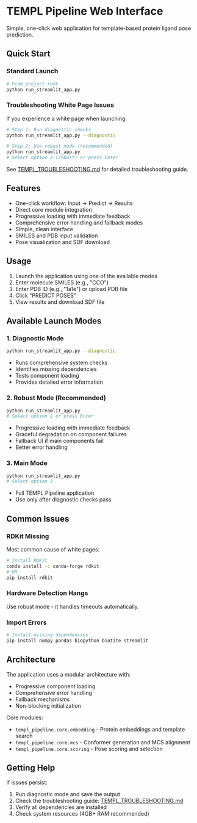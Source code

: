 # TEMPL Pipeline Web Interface

Simple, one-click web application for template-based protein ligand pose prediction.

## Quick Start

### Standard Launch
```bash
# From project root
python run_streamlit_app.py
```

### Troubleshooting White Page Issues
If you experience a white page when launching:

```bash
# Step 1: Run diagnostic checks
python run_streamlit_app.py --diagnostic

# Step 2: Use robust mode (recommended)
python run_streamlit_app.py
# Select option 2 (robust) or press Enter
```

See [TEMPL_TROUBLESHOOTING.md](../../../TEMPL_TROUBLESHOOTING.md) for detailed troubleshooting guide.

## Features

- One-click workflow: Input → Predict → Results
- Direct core module integration
- Progressive loading with immediate feedback
- Comprehensive error handling and fallback modes
- Simple, clean interface
- SMILES and PDB input validation
- Pose visualization and SDF download

## Usage

1. Launch the application using one of the available modes
2. Enter molecule SMILES (e.g., "CCO")
3. Enter PDB ID (e.g., "1a1e") or upload PDB file
4. Click "PREDICT POSES"
5. View results and download SDF file

## Available Launch Modes

### 1. Diagnostic Mode
```bash
python run_streamlit_app.py --diagnostic
```
- Runs comprehensive system checks
- Identifies missing dependencies
- Tests component loading
- Provides detailed error information

### 2. Robust Mode (Recommended)
```bash
python run_streamlit_app.py
# Select option 2 or press Enter
```
- Progressive loading with immediate feedback
- Graceful degradation on component failures
- Fallback UI if main components fail
- Better error handling

### 3. Main Mode
```bash
python run_streamlit_app.py
# Select option 3
```
- Full TEMPL Pipeline application
- Use only after diagnostic checks pass

## Common Issues

### RDKit Missing
Most common cause of white pages:
```bash
# Install RDKit
conda install -c conda-forge rdkit
# OR
pip install rdkit
```

### Hardware Detection Hangs
Use robust mode - it handles timeouts automatically.

### Import Errors
```bash
# Install missing dependencies
pip install numpy pandas biopython biotite streamlit
```

## Architecture

The application uses a modular architecture with:
- Progressive component loading
- Comprehensive error handling
- Fallback mechanisms
- Non-blocking initialization

Core modules:
- `templ_pipeline.core.embedding` - Protein embeddings and template search
- `templ_pipeline.core.mcs` - Conformer generation and MCS alignment
- `templ_pipeline.core.scoring` - Pose scoring and selection

## Getting Help

If issues persist:
1. Run diagnostic mode and save the output
2. Check the troubleshooting guide: [TEMPL_TROUBLESHOOTING.md](../../../TEMPL_TROUBLESHOOTING.md)
3. Verify all dependencies are installed
4. Check system resources (4GB+ RAM recommended) 